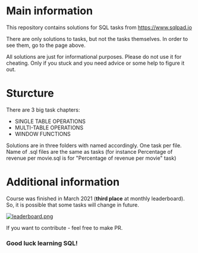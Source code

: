 # Main information
This repository contains solutions for SQL tasks from https://www.sqlpad.io

There are only solutions to tasks, but not the tasks themselves. In order to see them, go to the page above.

All solutions are just for informational purposes. Please do not use it for cheating. Only if you stuck and you need advice or some help to figure it out. 

# Sturcture
There are 3 big task chapters:
- SINGLE TABLE OPERATIONS
- MULTI-TABLE OPERATIONS
- WINDOW FUNCTIONS

Solutions are in three folders with named accordingly. One task per file. Name of .sql files are the same as tasks (for instance Percentage of revenue per movie.sql is for "Percentage of revenue per movie" task)

# Additional information
Course was finished in March 2021 (**third place** at monthly leaderboard). So, it is possible that some tasks will change in future. 

[![leaderboard.png](https://i.postimg.cc/wxJ4FjNn/leaderboard.png)](https://postimg.cc/jCxhSKZh)

If you want to contribute - feel free to make PR. 

### Good luck learning SQL!

